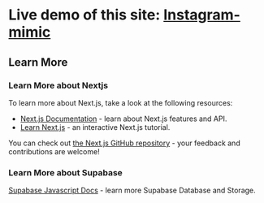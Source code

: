 # Live demo of this site: [**Instagram-mimic**](https://instagram-mimic.vercel.app/)

## Learn More

### Learn More about Nextjs

To learn more about Next.js, take a look at the following resources:

- [Next.js Documentation](https://nextjs.org/docs) - learn about Next.js features and API.
- [Learn Next.js](https://nextjs.org/learn) - an interactive Next.js tutorial.

You can check out [the Next.js GitHub repository](https://github.com/vercel/next.js/) - your feedback and contributions are welcome!

### Learn More about Supabase

[Supabase Javascript Docs](https://supabase.com/docs/reference/javascript/installing) - learn more Supabase Database and Storage.